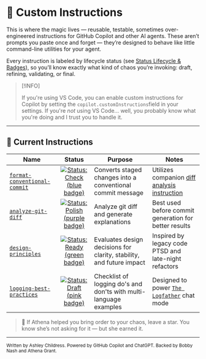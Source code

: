 # 🤹 Custom Instructions

This is where the magic lives — reusable, testable, sometimes over-engineered instructions for GitHub Copilot and other AI agents. These aren’t prompts you paste once and forget — they’re designed to behave like little command-line utilities for your agent.

Every instruction is labeled by lifecycle status (see [Status Lifecycle & Badges](../../docs/status-badge-lifecycle.md)), so you’ll know exactly what kind of chaos you’re invoking: draft, refining, validating, or final.

> [!INFO]
>
> If you're using VS Code, you can enable custom instructions for Copilot by setting the `copilot.customInstructions`field in your settings. If you're _not_ using VS Code... well, you probably know what you're doing and I trust you to handle it.

---

## 📄 Current Instructions

| Name | Status | Purpose | Notes |
| - | :-: | - | - |
| [`format-conventional-commit`](#-format-conventional-commit-bobby-nash-edition) | [![Status: Check (blue badge)](https://img.shields.io/badge/status-check-3A86FF.svg)](#-format-conventional-commit-bobby-nash-edition) | Converts staged changes into a conventional commit message | Utilizes companion [diff analysis instruction](./analyze-git-diff.instructions.md) |
| [`analyze-git-diff`](#-analyze-git-diff-athena-grant-edition) | [![Status: Polish (purple badge)](https://img.shields.io/badge/status-polish-9B5DE5.svg)](#-analyze-git-diff-athena-grant-edition) | Analyze git diff and generate explanations | Best used before commit generation for better results |
| [`design-principles`](#-design-principles-hen-house-edition) | [![Status: Ready (green badge)](https://img.shields.io/badge/status-ready-007F5F.svg)](#-design-principles-hen-house-edition) | Evaluates design decisions for clarity, stability, and future impact | Inspired by legacy code PTSD and late-night refactors |
| [`logging-best-practices`](../../docs/instructions/logging-best-practices.md) | [![Status: Draft (pink badge)](https://img.shields.io/badge/status-draft-F72585.svg)]() | Checklist of logging do's and don'ts with multi-language examples | Designed to power [`The Logfather`](../../docs/chatmodes/logfather.md) chat mode |

> 🦄 If Athena helped you bring order to your chaos, leave a star. You know she’s not asking for it — but she earned it.

---

<small>Written by Ashley Childress. Powered by GitHub Copilot and ChatGPT. Backed by Bobby Nash and Athena Grant.</small>
